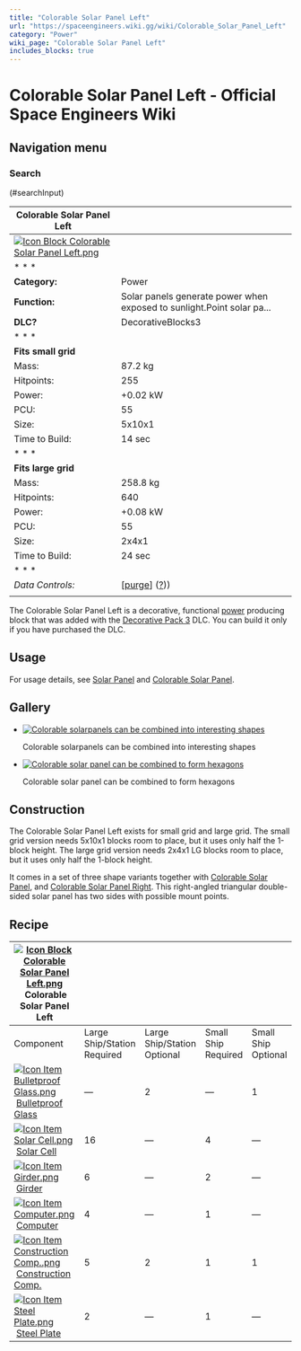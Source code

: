 ```yaml
---
title: "Colorable Solar Panel Left"
url: "https://spaceengineers.wiki.gg/wiki/Colorable_Solar_Panel_Left"
category: "Power"
wiki_page: "Colorable Solar Panel Left"
includes_blocks: true
---
```


# Colorable Solar Panel Left - Official Space Engineers Wiki

## Navigation menu

### Search

(#searchInput)

| Colorable Solar Panel Left |     |
| --- | --- |
| [![Icon Block Colorable Solar Panel Left.png](https://spaceengineers.wiki.gg/images/e/e1/Icon_Block_Colorable_Solar_Panel_Left.png?d07eb7)](https://spaceengineers.wiki.gg/wiki/File:Icon_Block_Colorable_Solar_Panel_Left.png) |     |
| * * * |     |
| **Category:** | Power |
| **Function:** | Solar panels generate power when exposed to sunlight.Point solar pa... |
| **DLC?** | DecorativeBlocks3 |
| * * * |     |
| **Fits small grid** |     |
| Mass: | 87.2 kg |
| Hitpoints: | 255 |
| Power: | +0.02 kW |
| PCU: | 55  |
| Size: | 5x10x1 |
| Time to Build: | 14 sec |
| * * * |     |
| **Fits large grid** |     |
| Mass: | 258.8 kg |
| Hitpoints: | 640 |
| Power: | +0.08 kW |
| PCU: | 55  |
| Size: | 2x4x1 |
| Time to Build: | 24 sec |
| * * * |     |
| _Data Controls:_ | \[[purge](https://spaceengineers.wiki.gg/wiki/Colorable_Solar_Panel_Left?action=purge)\] ([?](https://spaceengineers.wiki.gg/wiki/Template:Info_Block))) |
|     |     |

The Colorable Solar Panel Left is a decorative, functional [power](https://spaceengineers.wiki.gg/wiki/Power "Power") producing block that was added with the [Decorative Pack 3](https://spaceengineers.wiki.gg/wiki/Decorative_Pack_3 "Decorative Pack 3") DLC. You can build it only if you have purchased the DLC.

## Usage

For usage details, see [Solar Panel](https://spaceengineers.wiki.gg/wiki/Solar_Panel "Solar Panel") and [Colorable Solar Panel](https://spaceengineers.wiki.gg/wiki/Colorable_Solar_Panel "Colorable Solar Panel").

## Gallery

*   [![Colorable solarpanels can be combined into interesting shapes](https://spaceengineers.wiki.gg/images/thumb/a/a0/Colorable-solar-panels.png/120px-Colorable-solar-panels.png?95c2e2)](https://spaceengineers.wiki.gg/wiki/File:Colorable-solar-panels.png "Colorable solarpanels can be combined into interesting shapes")
    
    Colorable solarpanels can be combined into interesting shapes
    
*   [![Colorable solar panel can be combined to form hexagons](https://spaceengineers.wiki.gg/images/thumb/5/5d/Colorable-solar-panel-hexagon.jpg/118px-Colorable-solar-panel-hexagon.jpg?e60fb3)](https://spaceengineers.wiki.gg/wiki/File:Colorable-solar-panel-hexagon.jpg "Colorable solar panel can be combined to form hexagons")
    
    Colorable solar panel can be combined to form hexagons
    

## Construction

The Colorable Solar Panel Left exists for small grid and large grid. The small grid version needs 5x10x1 blocks room to place, but it uses only half the 1-block height. The large grid version needs 2x4x1 LG blocks room to place, but it uses only half the 1-block height.

It comes in a set of three shape variants together with [Colorable Solar Panel](https://spaceengineers.wiki.gg/wiki/Colorable_Solar_Panel "Colorable Solar Panel"), and [Colorable Solar Panel Right](https://spaceengineers.wiki.gg/wiki/Colorable_Solar_Panel_Right "Colorable Solar Panel Right"). This right-angled triangular double-sided solar panel has two sides with possible mount points.

## Recipe

| [![Icon Block Colorable Solar Panel Left.png](https://spaceengineers.wiki.gg/images/thumb/e/e1/Icon_Block_Colorable_Solar_Panel_Left.png/21px-Icon_Block_Colorable_Solar_Panel_Left.png?d07eb7)](https://spaceengineers.wiki.gg/wiki/Colorable_Solar_Panel_Left "Colorable Solar Panel Left") Colorable Solar Panel Left |     |     |     |     |
| --- | --- | --- | --- | --- |
| Component | Large Ship/Station  <br>Required | Large Ship/Station  <br>Optional | Small Ship  <br>Required | Small Ship  <br>Optional |
| [![Icon Item Bulletproof Glass.png](https://spaceengineers.wiki.gg/images/thumb/c/c1/Icon_Item_Bulletproof_Glass.png/21px-Icon_Item_Bulletproof_Glass.png?1941ea)](https://spaceengineers.wiki.gg/wiki/Bulletproof_Glass "Bulletproof Glass") [Bulletproof Glass](https://spaceengineers.wiki.gg/wiki/Bulletproof_Glass "Bulletproof Glass") | —   | 2   | —   | 1   |
| [![Icon Item Solar Cell.png](https://spaceengineers.wiki.gg/images/thumb/0/0a/Icon_Item_Solar_Cell.png/21px-Icon_Item_Solar_Cell.png?70153c)](https://spaceengineers.wiki.gg/wiki/Solar_Cell "Solar Cell") [Solar Cell](https://spaceengineers.wiki.gg/wiki/Solar_Cell "Solar Cell") | 16  | —   | 4   | —   |
| [![Icon Item Girder.png](https://spaceengineers.wiki.gg/images/thumb/e/e9/Icon_Item_Girder.png/21px-Icon_Item_Girder.png?b2c906)](https://spaceengineers.wiki.gg/wiki/Girder "Girder") [Girder](https://spaceengineers.wiki.gg/wiki/Girder "Girder") | 6   | —   | 2   | —   |
| [![Icon Item Computer.png](https://spaceengineers.wiki.gg/images/thumb/7/72/Icon_Item_Computer.png/21px-Icon_Item_Computer.png?65c1a4)](https://spaceengineers.wiki.gg/wiki/Computer "Computer") [Computer](https://spaceengineers.wiki.gg/wiki/Computer "Computer") | 4   | —   | 1   | —   |
| [![Icon Item Construction Comp..png](https://spaceengineers.wiki.gg/images/thumb/4/45/Icon_Item_Construction_Comp..png/21px-Icon_Item_Construction_Comp..png?cdc26f)](https://spaceengineers.wiki.gg/wiki/Construction_Comp. "Construction Comp.") [Construction Comp.](https://spaceengineers.wiki.gg/wiki/Construction_Comp. "Construction Comp.") | 5   | 2   | 1   | 1   |
| [![Icon Item Steel Plate.png](https://spaceengineers.wiki.gg/images/thumb/4/4c/Icon_Item_Steel_Plate.png/21px-Icon_Item_Steel_Plate.png?437e3a)](https://spaceengineers.wiki.gg/wiki/Steel_Plate "Steel Plate") [Steel Plate](https://spaceengineers.wiki.gg/wiki/Steel_Plate "Steel Plate") | 2   | —   | 1   | —   |